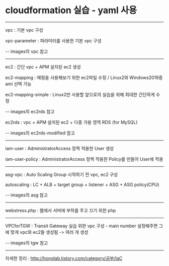 # cloudformation 실습 - yaml 사용

***

vpc : 기본 vpc 구성

vpc-parameter : 파라미터를 사용한 기본 vpc 구성

-- images의 vpc 참고

***

ec2 : 간단 vpc + APM 설치된 ec2 생성

ec2-mapping : 매핑을 사용해보기 위한 ec2파일 수정 / Linux2와 Windows2019중 ami 선택 가능

ec2-mapping-simple : Linux2만 사용할 앞으로의 실습을 위해 최대한 간단하게 수정

-- images의 ec2rds 참고

ec2rds : vpc + APM 설치된 ec2 + 다중 가용 영역 RDS (for MySQL)

-- images의 ec2rds-modified 참고

***

iam-user : AdministratorAccess 정책 적용한 User 생성

iam-user-policy : AdministratorAccess 정책 적용한 Policy를 만들어 User에 적용

***

asg-vpc : Auto Scaling Group 시작하기 전 vpc, ec2 구성

autoscaling : LC + ALB + target group + listener + ASG + ASG policy(CPU)

-- images의 asg 참고

***

webstress.php : 웹에서 서버에 부하를 주고 끄기 위한 php

***

VPCforTGW : Transit Gateway 실습 위한 vpc 구성 - main number 설정해주면 그에 맞게 vpc와 ec2들 생성됨 -> 여러 개 생성

-- images의 tgw 참고

***

자세한 정리 : <http://honglab.tistory.com/category/공부/IaC>
